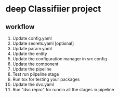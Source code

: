 # deep Classifiier project

## workflow
1. Update config.yaml
2. Update secrets.yaml [optional]
3. Update param.yaml
4. Update the entity
5. Update the configuration manager in src config
6. Update the component
7. Update the pipeline
8. Test run piipeline stage
9. Run tox for testing your packages
10. Update the dvc.yaml
11. Run "dvc repro" for runnin all the stages in pipeline 
